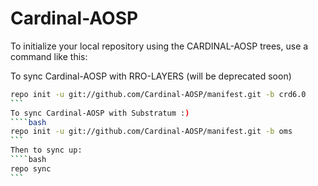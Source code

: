 Cardinal-AOSP
===================

To initialize your local repository using the CARDINAL-AOSP trees, use a command like this:

To sync Cardinal-AOSP with RRO-LAYERS (will be deprecated soon)
````bash
repo init -u git://github.com/Cardinal-AOSP/manifest.git -b crd6.0
```
To sync Cardinal-AOSP with Substratum :)
````bash
repo init -u git://github.com/Cardinal-AOSP/manifest.git -b oms
```
Then to sync up:
````bash
repo sync
```
